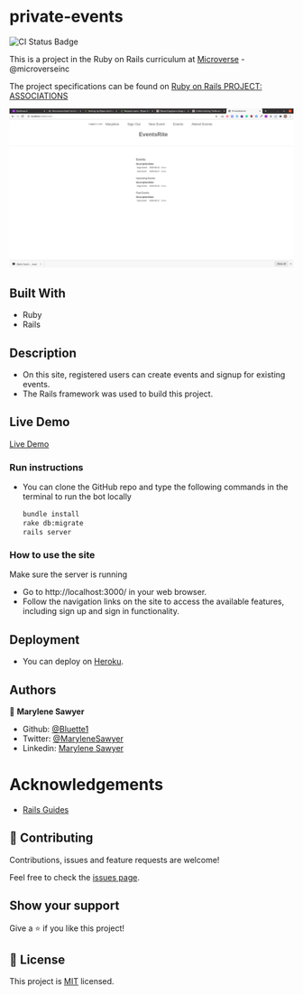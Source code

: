 # private-events

![CI Status Badge](https://github.com/Buyaki01/private-events/workflows/CI%20Checks/badge.svg)

This is a project in the Ruby on Rails curriculum at [Microverse](https:www.microverse.org/) - @microverseinc

The project specifications can be found on [Ruby on Rails
PROJECT: ASSOCIATIONS](https://www.theodinproject.com/courses/ruby-on-rails/lessons/associations)

![demopage](./app/assets/images/screenshot.png)

## Built With
- Ruby
- Rails

## Description
- On this site, registered users can create events and signup for existing events. 
- The Rails framework was used to build this project.

## Live Demo

[Live Demo]()

### Run instructions 
-  You can clone the GitHub repo and type the following commands in the terminal to run the bot locally 
    ```
    bundle install
    rake db:migrate
    rails server
    ```

### How to use the site
Make sure the server is running
- Go to http://localhost:3000/ in your web browser.
- Follow the navigation links on the site to access the available features, including sign up and sign in functionality.

## Deployment
- You can deploy on [Heroku](https://devcenter.heroku.com/categories/ruby-support).

## Authors

👤 **Marylene Sawyer**
- Github: [@Bluette1](https://github.com/Bluette1)
- Twitter: [@MaryleneSawyer](https://twitter.com/MaryleneSawyer)
- Linkedin: [Marylene Sawyer](https://www.linkedin.com/in/marylene-sawyer)

# Acknowledgements
- [Rails Guides](https://guides.rubyonrails.org)

## 🤝 Contributing

Contributions, issues and feature requests are welcome!

Feel free to check the [issues page](https://github.com/Bluette1/members_only/issues).

## Show your support

Give a ⭐️ if you like this project!

## 📝 License

This project is [MIT](https://opensource.org/licenses/MIT) licensed.
